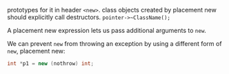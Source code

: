  prototypes for it in header `<new>`.
class objects created by placement new should explicitly call destructors.
`pointer->~ClassName();`

A placement new expression lets us pass additional arguments to `new`.

We can prevent `new` from throwing an exception by using a different form of `new`, placement new:
```c++
int *p1 = new (nothrow) int;
```

